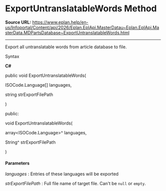 # ExportUntranslatableWords Method

**Source URL:** https://www.eplan.help/en-us/Infoportal/Content/api/2026/Eplan.EplApi.MasterDatau~Eplan.EplApi.MasterData.MDPartsDatabase~ExportUntranslatableWords.html

---

Export all untranslatable words from article database to file.

Syntax

**C#**



public void ExportUntranslatableWords( 

   ISOCode.Language[] languages,

   string strExportFilePath

)

public:

void ExportUntranslatableWords( 

   array<ISOCode.Language>^ languages,

   String^ strExportFilePath

)


#### Parameters

*languages*
:   Entries of these languages will be exported

*strExportFilePath*
:   Full file name of target file. Can't be `null` or `empty`.
